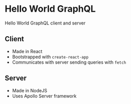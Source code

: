 # Hello World GraphQL

Hello World GraphQL client and server

## Client

* Made in React
* Bootstrapped with `create-react-app`
* Communicates with server sending queries with `fetch`

## Server

* Made in NodeJS
* Uses Apollo Server framework
